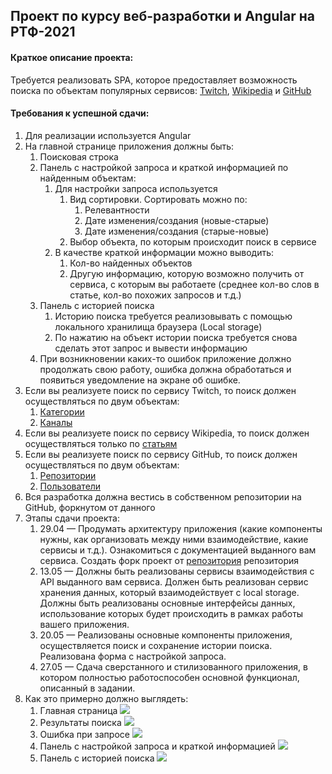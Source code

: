 ## Проект по курсу веб-разработки и Angular на РТФ-2021

#### Краткое описание проекта:

Требуется реализовать SPA, которое предоставляет возможность поиска по объектам популярных сервисов: [Twitch](https://www.twitch.tv/), [Wikipedia](https://ru.wikipedia.org/) и [GitHub](https://github.com/)

#### Требования к успешной сдачи:

1. Для реализации используется Angular
2. На главной странице приложения должны быть:
   1. Поисковая строка
   2. Панель с настройкой запроса и краткой информацией по найденным объектам:
      1. Для настройки запроса используется
         1. Вид сортировки. Сортировать можно по:
            1. Релевантности
            2. Дате изменения/создания (новые-старые)
            3. Дате изменения/создания (старые-новые)
         2. Выбор объекта, по которым происходит поиск в сервисе
      2. В качестве краткой информации можно выводить:
         1. Кол-во найденных объектов
         2. Другую информацию, которую возможно получить от сервиса, с которым вы работаете (среднее кол-во слов в статье, кол-во похожих запросов и т.д.)
   3. Панель с историей поиска
      1. Историю поиска требуется реализовывать с помощью локального хранилища браузера (Local storage)
      2. По нажатию на объект истории поиска требуется снова сделать этот запрос и вывести информацию
   4. При возникновении каких-то ошибок приложение должно продолжать свою работу, ошибка должна обработаться и появиться уведомление на экране об ошибке.
3. Если вы реализуете поиск по сервису Twitch, то поиск должен осуществляться по двум объектам:
   1. [Категории](https://dev.twitch.tv/docs/api/reference#search-categories)
   2. [Каналы](https://dev.twitch.tv/docs/api/reference#search-channels)
4. Если вы реализуете поиск по сервису Wikipedia, то поиск должен осуществляться только по [статьям](https://www.mediawiki.org/wiki/API:Search#GET_request)
5. Если вы реализуете поиск по сервису GitHub, то поиск должен осуществляться по двум объектам:
   1. [Репозитории](https://docs.github.com/en/rest/reference/search#search-repositories)
   2. [Пользователи](https://docs.github.com/en/rest/reference/search#search-users)
6. Вся разработка должна вестись в собственном репозитории на GitHub, форкнутом от данного
7. Этапы сдачи проекта:
   1. 29.04 — Продумать архитектуру приложения (какие компоненты нужны, как организовать между ними взаимодействие, какие сервисы и т.д.). Ознакомиться с документацией выданного вам сервиса. Создать форк проект от [репозитория](https://github.com/RTF-Angular-2021/search-project) репозитория
   2. 13.05 — Должны быть реализованы сервисы взаимодействия с API выданного вам сервиса. Должен быть реализован сервис хранения данных, который взаимодействует с local storage. Должны быть реализованы основные интерфейсы данных, использование которых будет происходить в рамках работы вашего приложения.
   3. 20.05 — Реализованы основные компоненты приложения, осуществляется поиск и сохранение истории поиска. Реализована форма с настройкой запроса.
   4. 27.05 — Сдача сверстанного и стилизованного приложения, в котором полностью работоспособен основной функционал, описанный в задании.
8. Как это примерно должно выглядеть:
   1. Главная страница
      ![](https://i.imgur.com/OE7ZA3H.png)
   2. Результаты поиска
      ![](https://i.imgur.com/m7hn9Ob.png)
   3. Ошибка при запросе
      ![](https://i.imgur.com/IGpiRRb.png)
   4. Панель с настройкой запроса и краткой информацией
      ![](https://i.imgur.com/RxyRm1z.png)
   5. Панель с историей поиска
      ![](https://i.imgur.com/77d6MRC.png)

